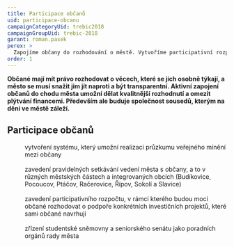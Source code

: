 ```yaml
---
title: Participace občanů
uid: participace-obcanu
campaignCategoryUid: trebic2018
campaignGroupUid: trebic-2018
garant: roman.pasek
perex: >
  Zapojíme občany do rozhodování o městě. Vytvoříme participativní rozpočet.
order: 1
---
```


**Občané mají mít právo rozhodovat o věcech, které se jich osobně týkají, a město se musí snažit jim jít naproti a být transparentní. Aktivní zapojení občanů do chodu města umožní dělat kvalitnější rozhodnutí a omezit plýtvání financemi. Především ale buduje společnost sousedů, kterým na dění ve městě záleží.**

## Participace občanů

<dl class="c-program-key-point-list">
    <dd>vytvoření systému, který umožní realizaci průzkumu veřejného mínění mezi občany</dd><br>
    <dd>zavedení pravidelných setkávání vedení města s občany, a to v různých městských částech a integrovaných obcích (Budíkovice, Pocoucov, Ptáčov, Račerovice, Řípov, Sokolí a Slavice)</dd><br>
    <dd>zavedení participativního rozpočtu, v rámci kterého budou moci občané rozhodovat o podpoře konkrétních investičních projektů, které sami občané navrhují</dd><br>
    <dd>zřízení studentské sněmovny a seniorského senátu jako poradních orgánů rady města</dd>
</dl>

